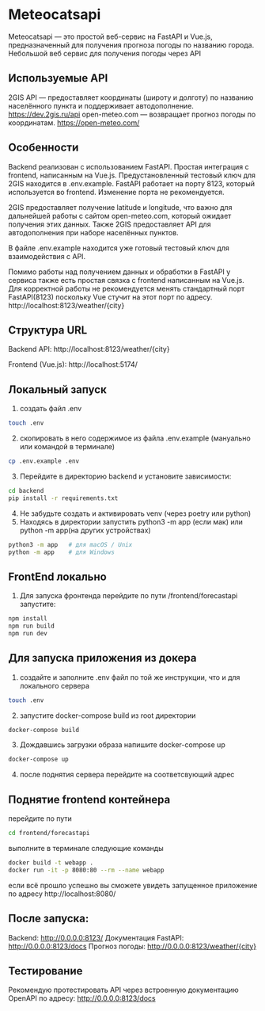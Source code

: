 # Meteocatsapi

Meteocatsapi — это простой веб-сервис на FastAPI и Vue.js, предназначенный для получения прогноза погоды по названию города.
Небольшой веб сервис для получения погоды через API

## Используемые API
2GIS API — предоставляет координаты (широту и долготу) по названию населённого пункта и поддерживает автодополнение.
https://dev.2gis.ru/api
open-meteo.com — возвращает прогноз погоды по координатам.
https://open-meteo.com/

## Особенности
Backend реализован с использованием FastAPI.
Простая интеграция с frontend, написанным на Vue.js.
Предустановленный тестовый ключ для 2GIS находится в .env.example.
FastAPI работает на порту 8123, который используется во frontend. Изменение порта не рекомендуется.

2GIS предоставляет получение latitude и longitude, что важно для дальнейшей работы
с сайтом open-meteo.com, который ожидает получения этих данных. Также 2GIS предоставляет API для автодополнения при
наборе населённых пунктов.

В файле .env.example находится уже готовый тестовый ключ для взаимодействия с API.

Помимо работы над получением данных и обработки в FastAPI у сервиса также есть простая связка с frontend написанным на Vue.js.
Для корректной работы не рекомендуется менять стандартный порт FastAPI(8123) поскольку Vue стучит на этот порт по адресу.
http://localhost:8123/weather/{city}

## Структура URL
Backend API: http://localhost:8123/weather/{city}

Frontend (Vue.js): http://localhost:5174/

## Локальный запуск
1. создать файл .env
```bash
touch .env
```
2. скопировать в него содержимое из файла .env.example (мануально или командой в терминале)

```bash
cp .env.example .env
```

3. Перейдите в директорию backend и установите зависимости:

```bash
cd backend
pip install -r requirements.txt
```

4. Не забудьте создать и активировать venv (через poetry или python)
5. Находясь в директории запустить python3 -m app (если мак) или python -m app(на других устройствах)

```bash
python3 -m app   # для macOS / Unix
python -m app    # для Windows
```
## FrontEnd локально
1. Для запуска фронтенда перейдите по пути /frontend/forecastapi
запустите:

```bash
npm install
npm run build
npm run dev
```



## Для запуска приложения из докера

1. создайте и заполните .env файл по той же инструкции, что и для локального сервера
```bash
touch .env
 ```

2. запустите docker-compose build из root директории 
```bash
docker-compose build
```
3. Дождавшись загрузки образа напишите docker-compose up

```bash
docker-compose up
```

4. после поднятия сервера перейдите на соответсвующий адрес

## Поднятие frontend контейнера 
перейдите по пути 
```bash
cd frontend/forecastapi
```
выполните в терминале следующие команды
```bash
docker build -t webapp .
docker run -it -p 8080:80 --rm --name webapp
```
если всё прошло успешно вы сможете увидеть запущенное приложение по адресу http://localhost:8080/


## После запуска:
Backend: http://0.0.0.0:8123/
Документация FastAPI: http://0.0.0.0:8123/docs
Прогноз погоды: http://0.0.0.0:8123/weather/{city}

## Тестирование
Рекомендую протестировать API через встроенную документацию OpenAPI по адресу:
http://0.0.0.0:8123/docs